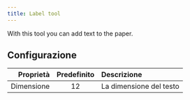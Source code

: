 ```yaml
---
title: Label tool
---
```


With this tool you can add text to the paper.

## Configurazione

|  Proprietà | Predefinito | Descrizione             |
| ---------: | :---------: | :---------------------- |
| Dimensione |      12     | La dimensione del testo |
